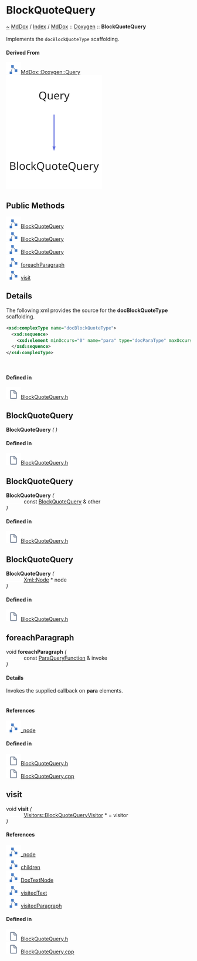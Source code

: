 <a id="blockquotequery"></a>
<h1>BlockQuoteQuery</h1>
<a id="classMdDox_1_1Doxygen_1_1BlockQuoteQuery"></a>
<a href="https://github.com/CharlesCarley/MdDox#~">~</a>
<a href="indexpage.md#mddox">MdDox</a>
<span class="inline-text">/</span>
<a href="index.md#index">Index</a>
<span class="inline-text">/</span>
<a href="namespaceMdDox.md#mddox">MdDox</a>
<span class="inline-text">::</span>
<a href="namespaceMdDox_1_1Doxygen.md#doxygen">Doxygen</a>
<span class="inline-text">::</span>
<span class="bold-text"><b>BlockQuoteQuery</b></span>
<br/>
<br/>
<span class="inline-text">Implements the </span>
<code class="typewriter">docBlockQuoteType</code>
<span class="inline-text"> scaffolding. </span>
<br/>
<a id="derived-from"></a>
<h4>Derived From</h4>
<div class="icon-link">
<img src="../images/class.svg"/><a href="classMdDox_1_1Doxygen_1_1Query.md#query">MdDox::Doxygen::Query</a>
</div>
<img src="../images/dot/internal-diagram-11.dot.svg"/><br/>
<a id="public-methods"></a>
<h2>Public Methods</h2>
<span class="icon-list-item"><a href="#blockquotequery" class="icon-list-item"><img src="../images/class.svg" class="icon-list-item"/><span class="icon-list-item">BlockQuoteQuery</span>
</a>
</span>
<br/>
<span class="icon-list-item"><a href="#blockquotequery" class="icon-list-item"><img src="../images/class.svg" class="icon-list-item"/><span class="icon-list-item">BlockQuoteQuery</span>
</a>
</span>
<br/>
<span class="icon-list-item"><a href="#blockquotequery" class="icon-list-item"><img src="../images/class.svg" class="icon-list-item"/><span class="icon-list-item">BlockQuoteQuery</span>
</a>
</span>
<br/>
<span class="icon-list-item"><a href="#foreachparagraph" class="icon-list-item"><img src="../images/class.svg" class="icon-list-item"/><span class="icon-list-item">foreachParagraph</span>
</a>
</span>
<br/>
<span class="icon-list-item"><a href="#visit" class="icon-list-item"><img src="../images/class.svg" class="icon-list-item"/><span class="icon-list-item">visit</span>
</a>
</span>
<br/>
<a id="details"></a>
<h2>Details</h2>
<span class="inline-text">The following xml provides the source for the </span>
<span class="bold-text"><b>docBlockQuoteType</b></span>
<span class="inline-text"> scaffolding.</span>

```xml
<xsd:complexType name="docBlockQuoteType">
  <xsd:sequence>
    <xsd:element minOccurs="0" name="para" type="docParaType" maxOccurs="unbounded"/>
  </xsd:sequence>
</xsd:complexType>
```
<br/>
<a id="defined-in"></a>
<h4>Defined in</h4>
<span class="icon-list-item"><a href="https://github.com/CharlesCarley/MdDox/blob/master/Tools/Doxygen/BlockQuoteQuery.h#L62" class="icon-list-item"><img src="../images/file.svg" class="icon-list-item"/><span class="icon-list-item">BlockQuoteQuery.h</span>
</a>
</span>
<a id="blockquotequery"></a>
<h2>BlockQuoteQuery</h2>
<span class="bold-text"><b>BlockQuoteQuery</b></span>
<span class="italic-text"><i>(</i></span>
<span class="italic-text"><i>)</i></span>
<a id="defined-in"></a>
<h4>Defined in</h4>
<span class="icon-list-item"><a href="https://github.com/CharlesCarley/MdDox/blob/master/Tools/Doxygen/BlockQuoteQuery.h#L64" class="icon-list-item"><img src="../images/file.svg" class="icon-list-item"/><span class="icon-list-item">BlockQuoteQuery.h</span>
</a>
</span>
<br/>
<a id="blockquotequery"></a>
<h2>BlockQuoteQuery</h2>
<span class="bold-text"><b>BlockQuoteQuery</b></span>
<span class="italic-text"><i>(</i></span>
<div class="paragraph">
<span class="paragraph"><img src="../images/horSpace24px.svg"/><span class="inline-text">const </span>
<a href="classMdDox_1_1Doxygen_1_1BlockQuoteQuery.md#blockquotequery">BlockQuoteQuery</a>
<span class="inline-text"> &amp;</span>
<span class="inline-text">other</span>
</span>
</div>
<span class="italic-text"><i>)</i></span>
<a id="defined-in"></a>
<h4>Defined in</h4>
<span class="icon-list-item"><a href="https://github.com/CharlesCarley/MdDox/blob/master/Tools/Doxygen/BlockQuoteQuery.h#L65" class="icon-list-item"><img src="../images/file.svg" class="icon-list-item"/><span class="icon-list-item">BlockQuoteQuery.h</span>
</a>
</span>
<br/>
<a id="blockquotequery"></a>
<h2>BlockQuoteQuery</h2>
<span class="bold-text"><b>BlockQuoteQuery</b></span>
<span class="italic-text"><i>(</i></span>
<div class="paragraph">
<span class="paragraph"><img src="../images/horSpace24px.svg"/><a href="classMdDox_1_1Xml_1_1Node.md#node">Xml::Node</a>
<span class="inline-text"> *</span>
<span class="inline-text">node</span>
</span>
</div>
<span class="italic-text"><i>)</i></span>
<a id="defined-in"></a>
<h4>Defined in</h4>
<span class="icon-list-item"><a href="https://github.com/CharlesCarley/MdDox/blob/master/Tools/Doxygen/BlockQuoteQuery.h#L67" class="icon-list-item"><img src="../images/file.svg" class="icon-list-item"/><span class="icon-list-item">BlockQuoteQuery.h</span>
</a>
</span>
<br/>
<a id="foreachparagraph"></a>
<h2>foreachParagraph</h2>
<span class="inline-text">void</span>
<span class="bold-text"><b>foreachParagraph</b></span>
<span class="italic-text"><i>(</i></span>
<div class="paragraph">
<span class="paragraph"><img src="../images/horSpace24px.svg"/><span class="inline-text">const </span>
<a href="namespaceMdDox_1_1Doxygen.md#paraqueryfunction">ParaQueryFunction</a>
<span class="inline-text"> &amp;</span>
<span class="inline-text">invoke</span>
</span>
</div>
<span class="italic-text"><i>)</i></span>
<a id="details"></a>
<h4>Details</h4>
<span class="inline-text">Invokes the supplied callback on </span>
<span class="bold-text"><b>para</b></span>
<span class="inline-text"> elements. </span>
<br/>
<br/>
<a id="references"></a>
<h4>References</h4>
<div class="paragraph">
<span class="paragraph"><img src="../images/class.svg"/><a href="classMdDox_1_1Doxygen_1_1Query.md#_node">_node</a>
</span>
</div>
<a id="defined-in"></a>
<h4>Defined in</h4>
<span class="icon-list-item"><a href="https://github.com/CharlesCarley/MdDox/blob/master/Tools/Doxygen/BlockQuoteQuery.h#L76" class="icon-list-item"><img src="../images/file.svg" class="icon-list-item"/><span class="icon-list-item">BlockQuoteQuery.h</span>
</a>
</span>
<br/>
<span class="icon-list-item"><a href="https://github.com/CharlesCarley/MdDox/blob/master/Tools/Doxygen/BlockQuoteQuery.cpp#L49" class="icon-list-item"><img src="../images/file.svg" class="icon-list-item"/><span class="icon-list-item">BlockQuoteQuery.cpp</span>
</a>
</span>
<br/>
<a id="visit"></a>
<h2>visit</h2>
<span class="inline-text">void</span>
<span class="bold-text"><b>visit</b></span>
<span class="italic-text"><i>(</i></span>
<div class="paragraph">
<span class="paragraph"><img src="../images/horSpace24px.svg"/><a href="classMdDox_1_1Doxygen_1_1Visitors_1_1BlockQuoteQueryVisitor.md#blockquotequeryvisitor">Visitors::BlockQuoteQueryVisitor</a>
<span class="inline-text"> *</span>
<span class="inline-text"> = </span>
<span class="inline-text">visitor</span>
</span>
</div>
<span class="italic-text"><i>)</i></span>
<a id="references"></a>
<h4>References</h4>
<div class="paragraph">
<span class="paragraph"><img src="../images/class.svg"/><a href="classMdDox_1_1Doxygen_1_1Query.md#_node">_node</a>
</span>
</div>
<div class="paragraph">
<span class="paragraph"><img src="../images/class.svg"/><a href="classMdDox_1_1Xml_1_1Node.md#children">children</a>
</span>
</div>
<div class="paragraph">
<span class="paragraph"><img src="../images/class.svg"/><a href="namespaceMdDox_1_1Doxygen.md#doxtextnode">DoxTextNode</a>
</span>
</div>
<div class="paragraph">
<span class="paragraph"><img src="../images/class.svg"/><a href="classMdDox_1_1Doxygen_1_1Visitors_1_1BlockQuoteQueryVisitor.md#visitedtext">visitedText</a>
</span>
</div>
<div class="paragraph">
<span class="paragraph"><img src="../images/class.svg"/><a href="classMdDox_1_1Doxygen_1_1Visitors_1_1BlockQuoteQueryVisitor.md#visitedparagraph">visitedParagraph</a>
</span>
</div>
<a id="defined-in"></a>
<h4>Defined in</h4>
<span class="icon-list-item"><a href="https://github.com/CharlesCarley/MdDox/blob/master/Tools/Doxygen/BlockQuoteQuery.h#L72" class="icon-list-item"><img src="../images/file.svg" class="icon-list-item"/><span class="icon-list-item">BlockQuoteQuery.h</span>
</a>
</span>
<br/>
<span class="icon-list-item"><a href="https://github.com/CharlesCarley/MdDox/blob/master/Tools/Doxygen/BlockQuoteQuery.cpp#L29" class="icon-list-item"><img src="../images/file.svg" class="icon-list-item"/><span class="icon-list-item">BlockQuoteQuery.cpp</span>
</a>
</span>
<br/>
</div>
</div>
</body>
</html>
